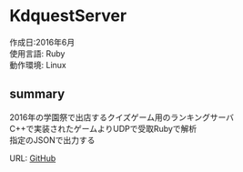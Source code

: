 # KdquestServer
作成日:2016年6月  
使用言語: Ruby  
動作環境: Linux 

## summary  
2016年の学園祭で出店するクイズゲーム用のランキングサーバ  
C++で実装されたゲームよりUDPで受取Rubyで解析  
指定のJSONで出力する  

URL: [GitHub](https://github.com/723gt/KdquestServer)